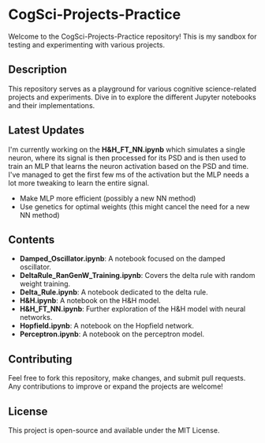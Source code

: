 # CogSci-Projects-Practice

Welcome to the CogSci-Projects-Practice repository!
This is my sandbox for testing and experimenting with various projects.

## Description
This repository serves as a playground for various cognitive science-related projects and experiments.
Dive in to explore the different Jupyter notebooks and their implementations.

## Latest Updates
I'm currently working on the **H&H_FT_NN.ipynb** which simulates a single neuron, where its signal is then processed for its PSD
and is then used to train an MLP that learns the neuron activation based on the PSD and time. I've managed to get the first few ms of the 
activation but the MLP needs a lot more tweaking to learn the entire signal.
- Make MLP more efficient (possibly a new NN method)
- Use genetics for optimal weights (this might cancel the need for a new NN method)

## Contents
- **Damped_Oscillator.ipynb**: A notebook focused on the damped oscillator.
- **DeltaRule_RanGenW_Training.ipynb**: Covers the delta rule with random weight training.
- **Delta_Rule.ipynb**: A notebook dedicated to the delta rule.
- **H&H.ipynb**: A notebook on the H&H model.
- **H&H_FT_NN.ipynb**: Further exploration of the H&H model with neural networks.
- **Hopfield.ipynb**: A notebook on the Hopfield network.
- **Perceptron.ipynb**: A notebook on the perceptron model.

## Contributing
Feel free to fork this repository, make changes, and submit pull requests. Any contributions to improve or expand the projects are welcome!

## License
This project is open-source and available under the MIT License.

